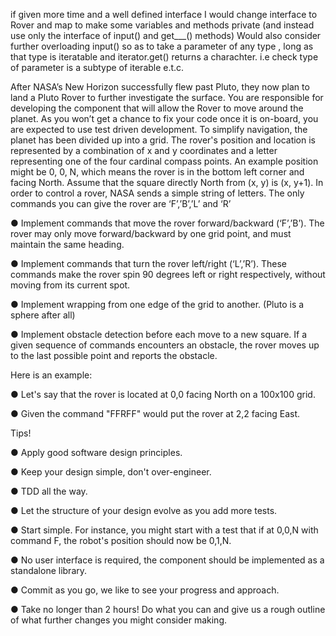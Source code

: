 if given more time and a well defined interface I would change interface to Rover and map to make some variables and methods private (and instead use only the interface of input() and get___() methods)
Would also consider further overloading input() so as to take a parameter of any type , long as that type is iteratable and iterator.get() returns a charachter. i.e check type of parameter is a subtype of iterable e.t.c. 





After NASA’s New Horizon successfully flew past Pluto, they now plan to land a Pluto Rover
to further investigate the surface. You are responsible for developing the component that will
allow the Rover to move around the planet. As you won’t get a chance to fix your code once
it is on-board, you are expected to use test driven development.
To simplify navigation, the planet has been divided up into a grid. The rover's position and
location is represented by a combination of x and y coordinates and a letter representing one
of the four cardinal compass points. An example position might be 0, 0, N, which means the
rover is in the bottom left corner and facing North. Assume that the square directly North
from (x, y) is (x, y+1).
In order to control a rover, NASA sends a simple string of letters. The only commands you
can give the rover are ‘F’,’B’,’L’ and ‘R’

● Implement commands that move the rover forward/backward (‘F’,’B’). The rover may
only move forward/backward by one grid point, and must maintain the same heading.

● Implement commands that turn the rover left/right (‘L’,’R’). These commands make
the rover spin 90 degrees left or right respectively, without moving from its current
spot.

● Implement wrapping from one edge of the grid to another. (Pluto is a sphere after all)

● Implement obstacle detection before each move to a new square. If a given
sequence of commands encounters an obstacle, the rover moves up to the last
possible point and reports the obstacle.




Here is an example:

● Let's say that the rover is located at 0,0 facing North on a 100x100 grid.

● Given the command "FFRFF" would put the rover at 2,2 facing East.



Tips!

● Apply good software design principles.

● Keep your design simple, don't over-engineer.

● TDD all the way.

● Let the structure of your design evolve as you add more tests.

● Start simple. For instance, you might start with a test that if at 0,0,N with command F,
the robot's position should now be 0,1,N.

● No user interface is required, the component should be implemented as a standalone
library.

● Commit as you go, we like to see your progress and approach.

● Take no longer than 2 hours! Do what you can and give us a rough outline of what
further changes you might consider making.

